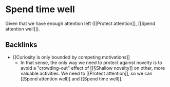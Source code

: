 # Spend time well
Given that we have enough attention left ([[Protect attention]], [[Spend attention well]]). 

## Backlinks
* [[Curiosity is only bounded by competing motivations]]
	* In that sense, the only way we need to protect against novelty is to avoid a "crowding-out" effect of [[§Shallow novelty]] on other, more valuable activities. We need to [[Protect attention]], so we can [[Spend attention well]] and [[Spend time well]].

<!-- #p1 -->

<!-- {BearID:2BC1B973-84B0-4985-8AB3-062D515613D4-8570-000015B7F82B8783} -->
